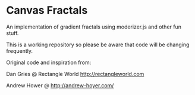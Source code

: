 Canvas Fractals
==============
An implementation of gradient fractals using moderizer.js and other fun stuff.

This is a working repository so please be aware that code will be changing frequently.

Original code and inspiration from: 

Dan Gries @ Rectangle World http://rectangleworld.com

Andrew Hower @ http://andrew-hoyer.com/


